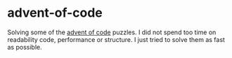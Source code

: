 # advent-of-code

Solving some of the [advent of code](https://adventofcode.com/) puzzles.
I did not spend too time on readability code, performance or structure. 
I just tried to solve them as fast as possible.
